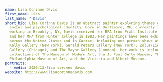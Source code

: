 ```yaml
---
name: Lisa Corinne Davis
first_name: Lisa
last_name: " Davis"
short_bio: Lisa Corinne Davis is an abstract painter exploring themes of racial,
  social and psychological identity. Born in Baltimore, MD, currently living and
  working in Brooklyn, NY, Davis received her BFA from Pratt Institute in 1980,
  and her MFA from Hunter College in 1983. Her paintings have been exhibited
  across the United States and in Europe, including one person shows at the June
  Kelly Gallery (New York), Gerald Peters Gallery (New York), Zolla/Lieberman
  Gallery (Chicago), and The Mayor Gallery (London). Her work is included in the
  collections of The Museum of Modern Art, the J. Paul Getty Museum, The
  Philadelphia Museum of Art, and the Victoria and Albert Museum.
portraits:
  - media: 2020/12/lisa-corinne-davis
website: http://www.lisacorinnedavis.com
---
```

